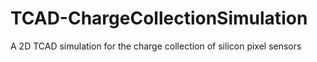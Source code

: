 # TCAD-ChargeCollectionSimulation
A 2D TCAD simulation for the charge collection of silicon pixel sensors
